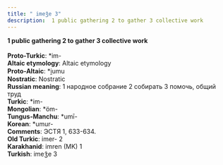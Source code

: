 ```yaml
---
title: " imeǯe 3"
description:  1 public gathering 2 to gather 3 collective work
---
```

<strong> 1 public gathering 2 to gather 3 collective work</strong><br><br>
<strong>Proto-Turkic</strong>:  *im-<br>
<strong>Altaic etymology</strong>:  Altaic etymology<br>
<strong> Proto-Altaic</strong>:  *i̯umu<br>
<strong>Nostratic</strong>:  Nostratic<br>
<strong>Russian meaning</strong>:  1 народное собрание 2 собирать 3 помочь, общий труд<br>
<strong>Turkic</strong>:  *im-<br>
<strong>Mongolian</strong>:  *öm-<br>
<strong>Tungus-Manchu</strong>:  *umī-<br>
<strong>Korean</strong>:  *umur-<br>
<strong>Comments</strong>:  ЭСТЯ 1, 633-634.<br>
<strong>Old Turkic</strong>:  imer- 2<br>
<strong>Karakhanid</strong>:  imren (MK) 1<br>
<strong>Turkish</strong>:  imeǯe 3<br>



